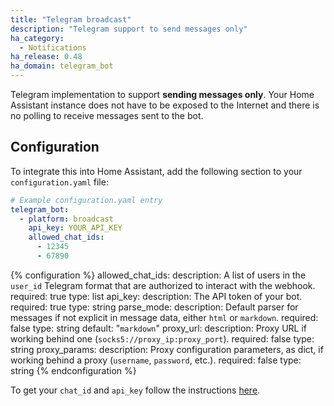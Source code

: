 ```yaml
---
title: "Telegram broadcast"
description: "Telegram support to send messages only"
ha_category:
  - Notifications
ha_release: 0.48
ha_domain: telegram_bot
---
```


Telegram implementation to support **sending messages only**. Your Home Assistant instance does not have to be exposed to the Internet and there is no polling to receive messages sent to the bot.

## Configuration

To integrate this into Home Assistant, add the following section to your `configuration.yaml` file:

```yaml
# Example configuration.yaml entry
telegram_bot:
  - platform: broadcast
    api_key: YOUR_API_KEY
    allowed_chat_ids:
      - 12345
      - 67890
```

{% configuration %}
allowed_chat_ids:
  description: A list of users in the `user_id` Telegram format that are authorized to interact with the webhook.
  required: true
  type: list
api_key:
  description: The API token of your bot.
  required: true
  type: string
parse_mode:
  description: Default parser for messages if not explicit in message data, either `html` or `markdown`.
  required: false
  type: string
  default: "`markdown`"
proxy_url:
  description: Proxy URL if working behind one (`socks5://proxy_ip:proxy_port`).
  required: false
  type: string
proxy_params:
  description: Proxy configuration parameters, as dict, if working behind a proxy (`username`, `password`, etc.).
  required: false
  type: string
{% endconfiguration %}

To get your `chat_id` and `api_key` follow the instructions [here](/integrations/telegram).
